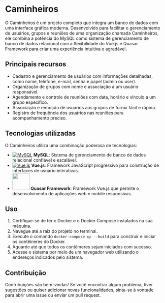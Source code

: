 # Caminheiros

O Caminheiros é um projeto completo que integra um banco de dados com uma interface gráfica moderna. Desenvolvido para facilitar o gerenciamento de usuários, grupos e reuniões de uma organização chamada Caminheiros, ele combina a potência do MySQL como sistema de gerenciamento de banco de dados relacional com a flexibilidade do Vue.js e Quasar Framework para criar uma experiência intuitiva e agradável.

## Principais recursos

- Cadastro e gerenciamento de usuários com informações detalhadas, como nome, telefone, e-mail, senha e papel (admin ou user).
- Organização de grupos com nome e associação a um usuário responsável.
- Agendamento e controle de reuniões com data, horário e vínculo a um grupo específico.
- Associação e remoção de usuários aos grupos de forma fácil e rápida.
- Registro de frequência dos usuários nas reuniões para acompanhamento preciso.

## Tecnologias utilizadas

O Caminheiros utiliza uma combinação poderosa de tecnologias:

- [![MySQL](https://skillicons.dev/svg/mysql-5.svg)](https://skillicons.dev) **MySQL**: Sistema de gerenciamento de banco de dados relacional confiável e escalável.
- [![Vue.js](https://skillicons.dev/svg/vue-9.svg)](https://skillicons.dev) **Vue.js**: Framework JavaScript progressivo para construção de interfaces de usuário interativas.
- <a href="https://skillicons.dev"><img src="https://www.svgrepo.com/show/374024/quasar.svg" width="55px"></a> **Quasar Framework**: Framework Vue.js que permite o desenvolvimento de aplicações web e mobile responsivas.


## Uso

1. Certifique-se de ter o Docker e o Docker Compose instalados na sua máquina.
2. Navegue até a raiz do projeto no terminal.
3. Execute o comando `docker-compose up --build` para construir e iniciar os contêineres do Docker.
4. Aguarde até que todos os contêineres sejam iniciados com sucesso.
5. Acesse o sistema por meio de um navegador web utilizando o endereços indicados pelo sistema.


## Contribuição

Contribuições são bem-vindas! Se você encontrar algum problema, tiver sugestões ou quiser adicionar novas funcionalidades, sinta-se à vontade para abrir uma issue ou enviar um pull request.


